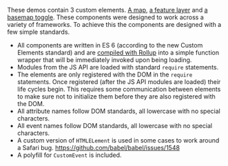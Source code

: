 These demos contain 3 custom elements. [A map](components/esri-map.js), [a feature layer](components/esri-feature-layer.js) and [a basemap toggle](components/esri-baesmap-toggle.js). These components were designed to work across a variety of frameworks. To achieve this the components are designed with a few simple standards.

* All components are written in ES 6 (according to the new Custom Elements standard) and are [compiled with Rollup](package.json#L7-10) into a simple function wrapper that will be immediately invoked upon being loading.
* Modules from the JS API are loaded with standard `require` statements.
* The elements are only registered with the DOM in the `require` statements. Once registered (after the JS API modules are loaded) their life cycles begin. This requires some communication between elements to make sure not to initialize them before they are also registered with the DOM.
* All attribute names follow DOM standards, all lowercase with no special characters.
* All event names follow DOM standards, all lowercase with no special characters.
* A custom version of `HTMLELement` is used in some cases to work around a Safari bug. https://github.com/babel/babel/issues/1548
* A polyfill for `CustomEvent` is included.